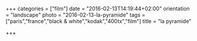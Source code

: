 +++
categories = ["film"]
date = "2016-02-13T14:19:44+02:00"
orientation = "landscape"
photo = "2016-02-13-la-pyramide"
tags = ["paris","france","black & white","kodak","400tx","film"]
title = "la pyramide"

+++
